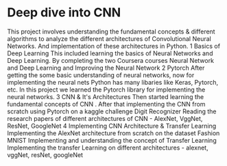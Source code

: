 # Deep dive into CNN

This project involves understanding the fundamental concepts & different algorithms to analyze the different architectures of Convolutional Neural Networks. And implementation of these architectures in Python.
1 Basics of Deep Learning
This included learning the basics of Neural Networks and Deep Learning. By completing the two Coursera courses Neural Network and Deep Learning and Improving the Neural Network
2 Pytorch
After getting the some basic understanding of neural networks, now for implementing the neural nets Python has many libaries like Keras, Pytorch, etc.
In this project we learned the Pytorch library for implementing the neural networks.
3 CNN & It's Architectures
Then started learning the fundamental concepts of CNN .
After that implementing the CNN from scratch using Pytorch on a kaggle challenge Digit Recognizer
Reading the research papers of different architectures of CNN - AlexNet, VggNet, ResNet, GoogleNet
4 Implementing CNN Architecture & Transfer Learning
Implementing the AlexNet architecture from scratch on the dataset Fashion MNIST
Implementing and understanding the concept of Transfer Learning
Implementing the transfer Learning on different architectures - alexnet, vggNet, resNet, googleNet
